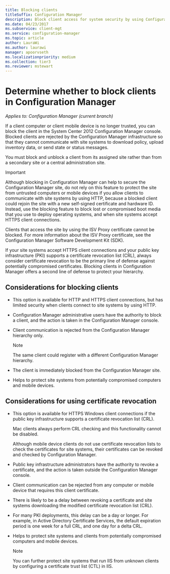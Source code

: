 ```yaml
---
title: Blocking clients
titleSuffix: Configuration Manager
description: Block client access for system security by using Configuration Manager.
ms.date: 04/23/2017
ms.subservice: client-mgt
ms.service: configuration-manager
ms.topic: article
author: LauraWi
ms.author: laurawi
manager: apoorvseth
ms.localizationpriority: medium
ms.collection: tier3
ms.reviewer: mstewart
---
```

# Determine whether to block clients in Configuration Manager

*Applies to: Configuration Manager (current branch)*

If a client computer or client mobile device is no longer trusted, you can block the client in the System Center 2012 Configuration Manager console. Blocked clients are rejected by the Configuration Manager infrastructure so that they cannot communicate with site systems to download policy, upload inventory data, or send state or status messages.

 You must block and unblock a client from its assigned site rather than from a secondary site or a central administration site.

> [!IMPORTANT]
>  Although blocking in Configuration Manager can help to secure the Configuration Manager site, do not rely on this feature to protect the site from untrusted computers or mobile devices if you allow clients to communicate with site systems by using HTTP, because a blocked client could rejoin the site with a new self-signed certificate and hardware ID. Instead, use the blocking feature to block lost or compromised boot media that you use to deploy operating systems, and when site systems accept HTTPS client connections.

 Clients that access the site by using the ISV Proxy certificate cannot be blocked. For more information about the ISV Proxy certificate, see the Configuration Manager Software Development Kit (SDK).

 If your site systems accept HTTPS client connections and your public key infrastructure (PKI) supports a certificate revocation list (CRL), always consider certificate revocation to be the primary line of defense against potentially compromised certificates. Blocking clients in Configuration Manager offers a second line of defense to protect your hierarchy.

##  <a name="BKMK_Block_vs_CRL"></a> Considerations for blocking clients

-   This option is available for HTTP and HTTPS client connections, but has limited security when clients connect to site systems by using HTTP.

-   Configuration Manager administrative users have the authority to block a client, and the action is taken in the Configuration Manager console.

-   Client communication is rejected from the Configuration Manager hierarchy only.

    > [!NOTE]
    >  The same client could register with a different Configuration Manager hierarchy.

-   The client is immediately blocked from the Configuration Manager site.

-   Helps to protect site systems from potentially compromised computers and mobile devices.

## Considerations for using certificate revocation

-   This option is available for HTTPS Windows client connections if the public key infrastructure supports a certificate revocation list (CRL).

     Mac clients always perform CRL checking and this functionality cannot be disabled.

     Although mobile device clients do not use certificate revocation lists to check the certificates for site systems, their certificates can be revoked and checked by Configuration Manager.

-   Public key infrastructure administrators have the authority to revoke a certificate, and the action is taken outside the Configuration Manager console.

-   Client communication can be rejected from any computer or mobile device that requires this client certificate.

-   There is likely to be a delay between revoking a certificate and site systems downloading the modified certificate revocation list (CRL).

-   For many PKI deployments, this delay can be a day or longer. For example, in Active Directory Certificate Services, the default expiration period is one week for a full CRL, and one day for a delta CRL.

-   Helps to protect site systems and clients from potentially compromised computers and mobile devices.

    > [!NOTE]
    >  You can further protect site systems that run IIS from unknown clients by configuring a certificate trust list (CTL) in IIS.
